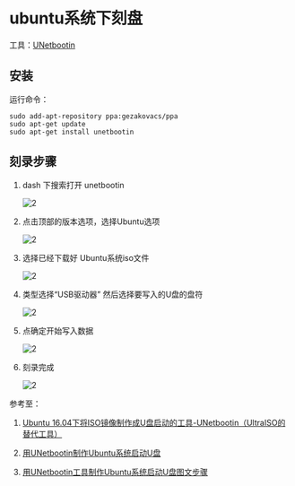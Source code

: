 # ubuntu系统下刻盘

工具：[UNetbootin](https://unetbootin.github.io/linux_download.html)

## 安装

运行命令：

```shell
sudo add-apt-repository ppa:gezakovacs/ppa
sudo apt-get update
sudo apt-get install unetbootin
```

## 刻录步骤

1. dash 下搜索打开 unetbootin

    ![2](http://ww1.sinaimg.cn/large/006alGmrgy1g01nb6epldj30jq079dii.jpg)

2. 点击顶部的版本选项，选择Ubuntu选项

    ![2](http://ww1.sinaimg.cn/large/006alGmrgy1g01nd5bo35j30dq0a3gnh.jpg)

3. 选择已经下载好 Ubuntu系统iso文件

    ![2](http://ww1.sinaimg.cn/large/006alGmrgy1g01ne7l88hj30dw0a5q79.jpg)

4. 类型选择“USB驱动器” 然后选择要写入的U盘的盘符

    ![2](http://ww1.sinaimg.cn/large/006alGmrgy1g01nexgbhhj30dw0a8ado.jpg)

5. 点确定开始写入数据

    ![2](http://ww1.sinaimg.cn/large/006alGmrgy1g01ng0xfrzj30dw0a8tbl.jpg)

6. 刻录完成

    ![2](http://ww1.sinaimg.cn/large/006alGmrgy1g01ngjxih2j30dw0a840k.jpg)

参考至：

1. [Ubuntu 16.04下将ISO镜像制作成U盘启动的工具-UNetbootin（UltraISO的替代工具）](https://www.cnblogs.com/EasonJim/p/8169707.html)

2. [用UNetbootin制作Ubuntu系统启动U盘](https://jingyan.baidu.com/article/20095761f9f592cb0721b431.html)

3. [用UNetbootin工具制作Ubuntu系统启动U盘图文步骤](https://www.jb51.net/os/89741.html)